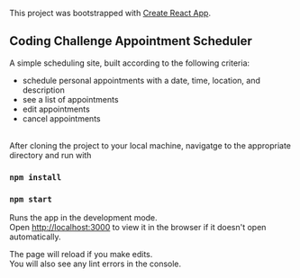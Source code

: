 This project was bootstrapped with [Create React App](https://github.com/facebook/create-react-app).

## Coding Challenge Appointment Scheduler

A simple scheduling site, built according to the following criteria:

- schedule personal appointments with a date, time, location, and description
- see a list of appointments
- edit appointments
- cancel appointments

<br />
After cloning the project to your local machine, navigatge to the appropriate directory and run with

### `npm install`

### `npm start`

Runs the app in the development mode.<br />
Open [http://localhost:3000](http://localhost:3000) to view it in the browser if it doesn't open automatically.

The page will reload if you make edits.<br />
You will also see any lint errors in the console.
